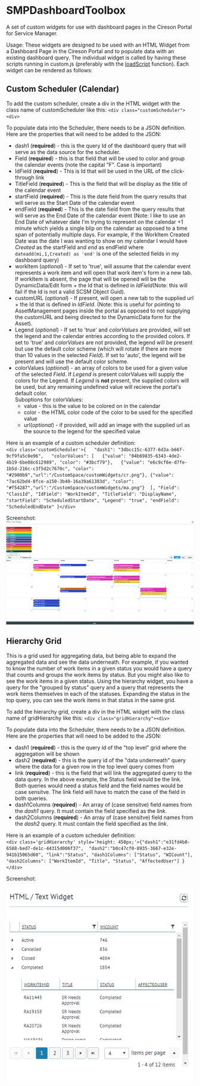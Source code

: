 # SMPDashboardToolbox
A set of custom widgets for use with dashboard pages in the Cireson Portal for Service Manager.

Usage:
These widgets are designed to be used with an HTML Widget from a Dashboard Page in the Cireson Portal and to populate data with an existing dashboard query.  The individual widget is called by having these scripts running in custom.js (preferably with the [loadScript](https://community.cireson.com/discussion/comment/14268#Comment_14268) function).  Each widget can be rendered as follows:

## Custom Scheduler (Calendar)
To add the custom scheduler, create a div in the HTML widget with the class name of customScheduler like this:
  `<div class="customScheduler"><div>`
 
 To populate data into the Scheduler, there needs to be a JSON definition.  
 Here are the properties that will need to be added to the JSON:
 + dash1 (**required**) - this is the query Id of the dashboard query that will serve as the data source for the scheduler.
 + Field (**required**) - this is that field that will be used to color and group the calendar events (note the capital "F".  Case is important)
 + IdField (**required**) - This is Id that will be used in the URL of the click-through link
 + TitleField (**required**) - This is the field that will be display as the title of the calendar event
 + startField (**required**) - This is the date field from the query results that will serve as the Start Date of the calendar event
 + endField (**required**) - This is the date field from the query results that will serve as the End Date of the calendar event (Note: I like to use an End Date of whatever date I'm trying to represent on the calendar +1 minute which yields a single blip on the calendar as opposed to a time span of potentially multiple days.  For example, if the WorkItem Created Date was the date I was wanting to show on my calendar I would have _Created_ as the startField and _end_ as endField where `dateadd(mi,1,Created) as 'end'` is one of the selected fields in my dashboard query)
 + workItem (_optional_) - If set to 'true', will assume that the calendar event represents a work item and will open that work item's form in a new tab.  If workItem is absent, the page that will be opened will be the DynamicData/Edit form + the Id that is defined in _IdField_(Note: this will fail if the Id is not a valid SCSM Object Guid).
 + customURL (_optional_) - If present, will open a new tab to the supplied url + the Id that is defined in _IdField_.  (Note: this is useful for pointing to AssetManagement pages inside the portal as opposed to not supplying the customURL and being directed to the DynamicData form for the Asset).
 + Legend (_optional_) - If set to 'true' and _colorValues_ are provided, will set the legend and the calendar entries according to the provided colors.  If set to 'true' and _colorValues_ are not provided, the legend will be present but use the default color scheme (which will rotate if there are more than 10 values in the selected _Field_).  If set to 'auto', the legend will be present and will use the default color scheme.
 + colorValues (_optional_) - an array of colors to be used for a given value of the selected _Field_.  If _Legend_ is present colorValues will supply the colors for the Legend.  If _Legend_ is **not** present, the supplied colors will be used, but any remaining undefined value will recieve the portal's default color.  
Suboptions for colorValues:
   * value - this is the value to be colored on in the calendar
   * color - the HTML color code of the color to be used for the specified value
   * url(_optional_) - if provided, will add an image with the supplied url as the source to the legend for the specified value

Here is an example of a custom scheduler definition:   
`<div class='customScheduler'>{  
	"dash1": "3dbcc15c-6377-6d3a-b66f-9cf9fa5c0e96",  
	"colorValues": [  
		{"value": "04b69835-6343-4de2-4b19-6be08c612989", "color": "#3bcf79"},  
  {"value": "e6c9cf6e-d7fe-1b5d-216c-c3f5d2c7670c", "color": "#2980b9","url":"/CustomSpace/customWidgets/cr.png"},
{"value": "7ac62bd4-8fce-a150-3b40-16a39a61383d", "color": "#f54287","url":"/CustomSpace/customWidgets/ma.png"} 
	],
	"Field": "ClassId",
	"IdField": "WorkItemId",
	"TitleField": "DisplayName",
	"startField": "ScheduledStartDate",
"Legend": "true",
	"endField": "ScheduledEndDate"
}</div>`

Screenshot: 
![alt text](https://raw.githubusercontent.com/justinkwork/SMPDashboardToolbox/master/screenshots/calSS.png "Calendar Screenshot")

## Hierarchy Grid
This is a grid used for aggregating data, but being able to expand the aggregated data and see the data underneath.  For example, if you wanted to know the number of work items in a given status you would have a query that counts and groups the work items by status.  But you might also like to see the work items in a given status.  Using the hierarchy widget, you have a query for the "grouped by status" query and a query that represents the work items themselves in each of the statuses.  Expanding the status in the top query, you can see the work items in that status in the same grid.

To add the hierarchy grid, create a div in the HTML widget with the class name of gridHierarchy like this:
  `<div class="gridHierarchy"><div>`
  
  To populate data into the Scheduler, there needs to be a JSON definition.  
 Here are the properties that will need to be added to the JSON:
+ dash1 (**required**) - this is the query id of the "top level" grid where the aggregation will be shown
+ dash2 (**required**) - this is the query id of the "data underneath" query where the data for a given row in the top level query comes from
+ link (**required**) - this is the field that will link the aggregated query to the data query.  In the above example, the Status field would be the link.  Both queries would need a status field and the field names would be case sensitve.  The link field will have to match the case of the field in both queries.
+ dash1Columns (**required**) - An array of (case sensitve) field names from the _dash1_ query.  It must contain the field specified as the _link_.
+ dash2Columns (**required**) - An array of (case sensitve) field names from the _dash2_ query.  It must contain the field specified as the _link_.

Here is an example of a custom scheduler definition:   
`<div class='gridHierarchy' style='height: 450px;'>{"dash1":"e31fd4b0-6588-bed7-de1c-44315d006f37", 
"dash2":"b0c47cf0-8935-3667-e32e-941b15065d60",
"link":"Status",
"dash1Columns": ["Status", "WICount"],
"dash2Columns": ["WorkItemId", "Title", "Status", "AffectedUser"]
}</div>`

Screenshot: 

![alt text](https://raw.githubusercontent.com/justinkwork/SMPDashboardToolbox/master/screenshots/gridHierarchySS.png "Hierarchy Grid Screenshot")
